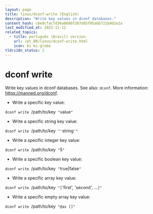 ```yaml
---
layout: page
title: linux/dconf-write (English)
description: "Write key values in dconf databases."
content_hash: c6e9cfac7d36a06007267d85f05abb721b9d2e2a
last_modified_at: 2023-11-12
related_topics:
  - title: português (Brasil) version
    url: /pt_BR/linux/dconf-write.html
    icon: bi bi-globe
tldri18n_status: 2
---
```

# dconf write

Write key values in dconf databases.
See also: `dconf`.
More information: <https://manned.org/dconf>.

- Write a specific key value:

`dconf write `<span class="tldr-var badge badge-pill bg-dark-lm bg-white-dm text-white-lm text-dark-dm font-weight-bold">/path/to/key</span>` "`<span class="tldr-var badge badge-pill bg-dark-lm bg-white-dm text-white-lm text-dark-dm font-weight-bold">value</span>`"`

- Write a specific string key value:

`dconf write `<span class="tldr-var badge badge-pill bg-dark-lm bg-white-dm text-white-lm text-dark-dm font-weight-bold">/path/to/key</span>` "'`<span class="tldr-var badge badge-pill bg-dark-lm bg-white-dm text-white-lm text-dark-dm font-weight-bold">string</span>`'"`

- Write a specific integer key value:

`dconf write `<span class="tldr-var badge badge-pill bg-dark-lm bg-white-dm text-white-lm text-dark-dm font-weight-bold">/path/to/key</span>` "`<span class="tldr-var badge badge-pill bg-dark-lm bg-white-dm text-white-lm text-dark-dm font-weight-bold">5</span>`"`

- Write a specific boolean key value:

`dconf write `<span class="tldr-var badge badge-pill bg-dark-lm bg-white-dm text-white-lm text-dark-dm font-weight-bold">/path/to/key</span>` "`<span class="tldr-var badge badge-pill bg-dark-lm bg-white-dm text-white-lm text-dark-dm font-weight-bold">true|false</span>`"`

- Write a specific array key value:

`dconf write `<span class="tldr-var badge badge-pill bg-dark-lm bg-white-dm text-white-lm text-dark-dm font-weight-bold">/path/to/key</span>` "[`<span class="tldr-var badge badge-pill bg-dark-lm bg-white-dm text-white-lm text-dark-dm font-weight-bold">'first', 'second', ...</span>`]"`

- Write a specific empty array key value:

`dconf write `<span class="tldr-var badge badge-pill bg-dark-lm bg-white-dm text-white-lm text-dark-dm font-weight-bold">/path/to/key</span>` "@as []"`
